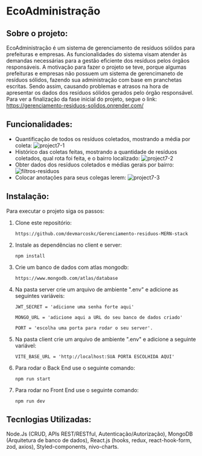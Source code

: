 # EcoAdministração

## Sobre o projeto:
EcoAdministração é um sistema de gerenciamento de resíduos sólidos para prefeituras e empresas. As funcionalidades do sistema visam atender às demandas necessárias para a gestão eficiente dos resíduos pelos órgãos responsáveis.
A motivação para fazer o projeto se teve, porque algumas prefeituras e empresas não possuem um sistema de gerencimaneto de resíduos sólidos, fazendo sua administração com base em pranchetas escritas. Sendo assim, causando problemas e atrasos na hora de apresentar os dados dos resíduos sólidos gerados pelo órgão responsável. Para ver a finalização da fase inicial do projeto, segue o link: https://gerenciamento-residuos-solidos.onrender.com/

## Funcionalidades:
- Quantificação de todos os resíduos coletados, mostrando a média por coleta:
![project7-1](https://github.com/devmarcoskc/Gerenciamento-residuos-MERN-stack/assets/118542843/a2ae8b5d-2869-4dab-8c1a-6b1eab77ed92)
- Histórico das coletas feitas, mostrando a quantidade de resíduos coletados, qual rota foi feita, e o bairro localizado:
![project7-2](https://github.com/devmarcoskc/Gerenciamento-residuos-MERN-stack/assets/118542843/b91c682f-fc2c-4d4b-8659-84f1792c55a1)
- Obter dados dos resíduos coletados e médias gerais por bairro:
![filtros-residuos](https://github.com/devmarcoskc/Gerenciamento-residuos-MERN-stack/assets/118542843/c9a8fe8d-24f6-4caf-baf1-b3147e90fcab)
- Colocar anotações para seus colegas lerem:
![project7-3](https://github.com/devmarcoskc/Gerenciamento-residuos-MERN-stack/assets/118542843/1761727f-815e-4b2a-99b6-891ecf0d0ff4)

## Instalação:
Para executar o projeto siga os passos:  
1. Clone este repositório:

   `https://github.com/devmarcoskc/Gerenciamento-residuos-MERN-stack`
2. Instale as dependências no client e server:
   
     `npm install`
3. Crie um banco de dados com atlas mongodb:
   
    `https://www.mongodb.com/atlas/database`
4. Na pasta server crie um arquivo de ambiente ".env" e adicione as seguintes variáveis:

     `JWT_SECRET = 'adicione uma senha forte aqui'`
   
     `MONGO_URL = 'adicione aqui a URL do seu banco de dados criado'`
   
     `PORT = 'escolha uma porta para rodar o seu server'.`
   
6. Na pasta client crie um arquivo de ambiente ".env" e adicione a seguinte variável:
   
    `VITE_BASE_URL = 'http://localhost:SUA PORTA ESCOLHIDA AQUI'`
7. Para rodar o Back End use o seguinte comando:

   `npm run start`
8. Para rodar no Front End use o seguinte comando:

   `npm run dev`

## Tecnlogias Utilizadas:
Node.Js (CRUD, APIs REST/RESTful, Autenticação/Autorização), MongoDB (Arquitetura de banco de dados), React.js (hooks, redux, react-hook-form, zod, axios), Styled-components, nivo-charts.
